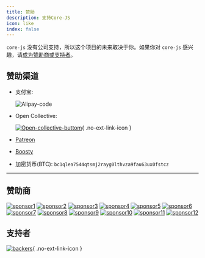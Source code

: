 ```yaml
---
title: 赞助
description: 支持Core-JS
icon: like
index: false
---
```


`core-js` 没有公司支持，所以这个项目的未来取决于你。如果你对 `core-js` 感兴趣，请[成为赞助商或支持者](#赞助渠道)。

## 赞助渠道

- 支付宝:

  ![Alipay-code](/sponsor/alipay.jpg)

- Open Collective:

  [![Open-collective-buttom](https://opencollective.com/core-js/donate/button@2x.png?color=blue)](https://opencollective.com/core-js/donate){ .no-ext-link-icon }

- [Patreon](https://patreon.com/zloirock)
- [Boosty](https://boosty.to/zloirock)
- 加密货币(BTC):
  `bc1qlea7544qtsmj2rayg0lthvza9fau63ux0fstcz`

---

## 赞助商

<div class="no-ext-link-icon">

[![sponsor1](https://opencollective.com/core-js/sponsor/0/avatar.svg)](https://opencollective.com/core-js/sponsor/0/website)
[![sponsor2](https://opencollective.com/core-js/sponsor/1/avatar.svg)](https://opencollective.com/core-js/sponsor/1/website)
[![sponsor3](https://opencollective.com/core-js/sponsor/2/avatar.svg)](https://opencollective.com/core-js/sponsor/2/website)
[![sponsor4](https://opencollective.com/core-js/sponsor/3/avatar.svg)](https://opencollective.com/core-js/sponsor/3/website)
[![sponsor5](https://opencollective.com/core-js/sponsor/4/avatar.svg)](https://opencollective.com/core-js/sponsor/4/website)
[![sponsor6](https://opencollective.com/core-js/sponsor/5/avatar.svg)](https://opencollective.com/core-js/sponsor/5/website)
[![sponsor7](https://opencollective.com/core-js/sponsor/6/avatar.svg)](https://opencollective.com/core-js/sponsor/6/website)
[![sponsor8](https://opencollective.com/core-js/sponsor/7/avatar.svg)](https://opencollective.com/core-js/sponsor/7/website)
[![sponsor9](https://opencollective.com/core-js/sponsor/8/avatar.svg)](https://opencollective.com/core-js/sponsor/8/website)
[![sponsor10](https://opencollective.com/core-js/sponsor/9/avatar.svg)](https://opencollective.com/core-js/sponsor/9/website)
[![sponsor11](https://opencollective.com/core-js/sponsor/10/avatar.svg)](https://opencollective.com/core-js/sponsor/10/website)
[![sponsor12](https://opencollective.com/core-js/sponsor/11/avatar.svg)](https://opencollective.com/core-js/sponsor/11/website)

</div>

## 支持者

[![backers](https://opencollective.com/core-js/backers.svg?width=890)](https://opencollective.com/core-js#backers){ .no-ext-link-icon }
